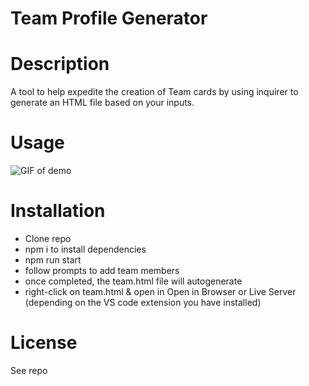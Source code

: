 # Team Profile Generator 

# Description
A tool to help expedite the creation of Team cards by using inquirer to generate an HTML file based on your inputs. 

# Usage
![GIF of demo](./assets/Untitled_%20Mar%2025%2C%202023%201_04%20PM.gif)

# Installation
- Clone repo 
- npm i to install dependencies
- npm run start 
- follow prompts to add team members
- once completed, the team.html file will autogenerate 
- right-click on team.html & open in Open in Browser or Live Server (depending on the VS code extension you have installed)

# License
See repo

